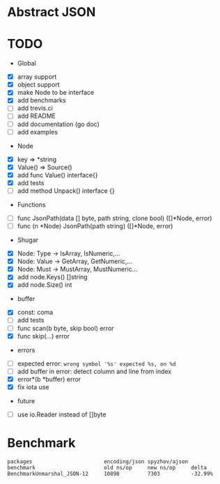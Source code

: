 # Abstract JSON


# TODO

- Global
- [x] array support
- [x] object support
- [x] make Node to be interface
- [x] add benchmarks
- [ ] add trevis.ci
- [ ] add README
- [ ] add documentation (go doc)
- [ ] add examples
- Node
- [x] key => *string
- [x] ‌Value() => Source()
- [x] add func Value() interface{}
- [x] add tests
- [ ] add method Unpack() interface {}
- Functions 
- [ ] func JsonPath(data [] byte, path string, clone bool) ([]*Node, error) 
- [ ] func (n *Node) JsonPath(path string) ([]*Node, error)
- Shugar
- [x] ‌Node: Type -> IsArray, IsNumeric,...
- [x] ‌Node: Value -> GetArray, GetNumeric,...
- [x] ‌Node: Must -> MustArray, MustNumeric...
- [x] add ‌node.Keys() []string
- [x] add ‌node.Size() int
- buffer
- [x] ‌const: coma
- [ ] add tests
- [ ] func scan(b byte, skip bool) error
- [x] func skip(...) error
- errors
- [ ] expected error: `wrong symbol '%s' expected %s, on %d`
- [ ] add buffer in error: detect column and line from index
- [x] ‌error*(b *buffer) error
- [x] fix iota use
- future
- [ ] use io.Reader instead of []byte

# Benchmark

```
packages                       encoding/json spyzhov/ajson
benchmark                      old ns/op     new ns/op     delta
BenchmarkUnmarshal_JSON-12     10898         7303          -32.99%
```